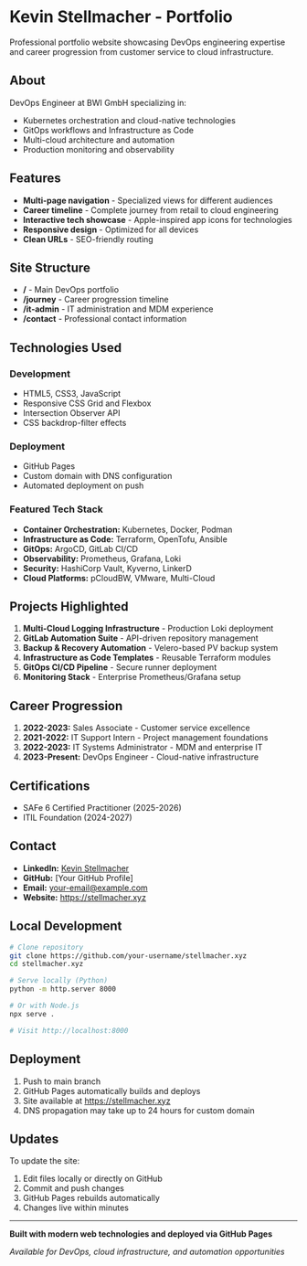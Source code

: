 # Kevin Stellmacher - Portfolio

Professional portfolio website showcasing DevOps engineering expertise and career progression from customer service to cloud infrastructure.

## About

DevOps Engineer at BWI GmbH specializing in:
- Kubernetes orchestration and cloud-native technologies
- GitOps workflows and Infrastructure as Code
- Multi-cloud architecture and automation
- Production monitoring and observability

## Features

- **Multi-page navigation** - Specialized views for different audiences
- **Career timeline** - Complete journey from retail to cloud engineering
- **Interactive tech showcase** - Apple-inspired app icons for technologies
- **Responsive design** - Optimized for all devices
- **Clean URLs** - SEO-friendly routing

## Site Structure

- **/** - Main DevOps portfolio
- **/journey** - Career progression timeline
- **/it-admin** - IT administration and MDM experience  
- **/contact** - Professional contact information

## Technologies Used

### Development
- HTML5, CSS3, JavaScript
- Responsive CSS Grid and Flexbox
- Intersection Observer API
- CSS backdrop-filter effects

### Deployment
- GitHub Pages
- Custom domain with DNS configuration
- Automated deployment on push

### Featured Tech Stack
- **Container Orchestration:** Kubernetes, Docker, Podman
- **Infrastructure as Code:** Terraform, OpenTofu, Ansible
- **GitOps:** ArgoCD, GitLab CI/CD
- **Observability:** Prometheus, Grafana, Loki
- **Security:** HashiCorp Vault, Kyverno, LinkerD
- **Cloud Platforms:** pCloudBW, VMware, Multi-Cloud

## Projects Highlighted

1. **Multi-Cloud Logging Infrastructure** - Production Loki deployment
2. **GitLab Automation Suite** - API-driven repository management
3. **Backup & Recovery Automation** - Velero-based PV backup system
4. **Infrastructure as Code Templates** - Reusable Terraform modules
5. **GitOps CI/CD Pipeline** - Secure runner deployment
6. **Monitoring Stack** - Enterprise Prometheus/Grafana setup

## Career Progression

1. **2022-2023:** Sales Associate - Customer service excellence
2. **2021-2022:** IT Support Intern - Project management foundations
3. **2022-2023:** IT Systems Administrator - MDM and enterprise IT
4. **2023-Present:** DevOps Engineer - Cloud-native infrastructure

## Certifications

- SAFe 6 Certified Practitioner (2025-2026)
- ITIL Foundation (2024-2027)

## Contact

- **LinkedIn:** [Kevin Stellmacher](https://linkedin.com/in/kevin-stellmacher-627072263)
- **GitHub:** [Your GitHub Profile]
- **Email:** your-email@example.com
- **Website:** https://stellmacher.xyz

## Local Development

```bash
# Clone repository
git clone https://github.com/your-username/stellmacher.xyz
cd stellmacher.xyz

# Serve locally (Python)
python -m http.server 8000

# Or with Node.js
npx serve .

# Visit http://localhost:8000
```

## Deployment

1. Push to main branch
2. GitHub Pages automatically builds and deploys
3. Site available at https://stellmacher.xyz
4. DNS propagation may take up to 24 hours for custom domain

## Updates

To update the site:
1. Edit files locally or directly on GitHub
2. Commit and push changes
3. GitHub Pages rebuilds automatically
4. Changes live within minutes

---

**Built with modern web technologies and deployed via GitHub Pages**

*Available for DevOps, cloud infrastructure, and automation opportunities*
